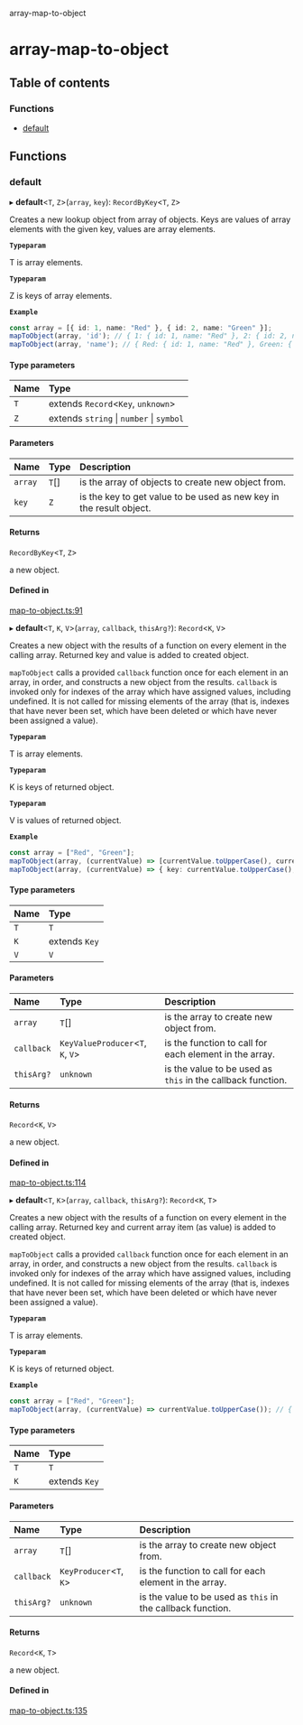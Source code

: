 array-map-to-object

# array-map-to-object

## Table of contents

### Functions

- [default](README.md#default)

## Functions

### default

▸ **default**<`T`, `Z`\>(`array`, `key`): `RecordByKey`<`T`, `Z`\>

Creates a new lookup object from array of objects. Keys are values of array elements with the given key, values are array elements.

**`Typeparam`**

T is array elements.

**`Typeparam`**

Z is keys of array elements.

**`Example`**

```ts
const array = [{ id: 1, name: "Red" }, { id: 2, name: "Green" }];
mapToObject(array, 'id'); // { 1: { id: 1, name: "Red" }, 2: { id: 2, name: "Green" } }
mapToObject(array, 'name'); // { Red: { id: 1, name: "Red" }, Green: { id: 2, name: "Green" } }
```

#### Type parameters

| Name | Type |
| :------ | :------ |
| `T` | extends `Record`<`Key`, `unknown`\> |
| `Z` | extends `string` \| `number` \| `symbol` |

#### Parameters

| Name | Type | Description |
| :------ | :------ | :------ |
| `array` | `T`[] | is the array of objects to create new object from. |
| `key` | `Z` | is the key to get value to be used as new key in the result object. |

#### Returns

`RecordByKey`<`T`, `Z`\>

a new object.

#### Defined in

[map-to-object.ts:91](https://github.com/ozum/array-map-to-object/blob/42246c4/src/map-to-object.ts#L91)

▸ **default**<`T`, `K`, `V`\>(`array`, `callback`, `thisArg?`): `Record`<`K`, `V`\>

Creates a new object with the results of a function on every element in the calling array.
Returned key and value is added to created object.

`mapToObject` calls a provided `callback` function once for each element in an array, in order, and constructs a new object from the results.
`callback` is invoked only for indexes of the array which have assigned values, including undefined. It is not called for missing elements
of the array (that is, indexes that have never been set, which have been deleted or which have never been assigned a value).

**`Typeparam`**

T is array elements.

**`Typeparam`**

K is keys of returned object.

**`Typeparam`**

V is values of returned object.

**`Example`**

```ts
const array = ["Red", "Green"];
mapToObject(array, (currentValue) => [currentValue.toUpperCase(), currentValue.toLowerCase()]); // { "RED": "Red", "GREEN": "Green" }
mapToObject(array, (currentValue) => { key: currentValue.toUpperCase(), value: currentValue.toLowerCase() }); // { "RED": "Red", "GREEN": "Green" }
```

#### Type parameters

| Name | Type |
| :------ | :------ |
| `T` | `T` |
| `K` | extends `Key` |
| `V` | `V` |

#### Parameters

| Name | Type | Description |
| :------ | :------ | :------ |
| `array` | `T`[] | is the array to create new object from. |
| `callback` | `KeyValueProducer`<`T`, `K`, `V`\> | is the function to call for each element in the array. |
| `thisArg?` | `unknown` | is the value to be used as `this` in the callback function. |

#### Returns

`Record`<`K`, `V`\>

a new object.

#### Defined in

[map-to-object.ts:114](https://github.com/ozum/array-map-to-object/blob/42246c4/src/map-to-object.ts#L114)

▸ **default**<`T`, `K`\>(`array`, `callback`, `thisArg?`): `Record`<`K`, `T`\>

Creates a new object with the results of a function on every element in the calling array.
Returned key and current array item (as value) is added to created object.

`mapToObject` calls a provided `callback` function once for each element in an array, in order, and constructs a new object from the results.
`callback` is invoked only for indexes of the array which have assigned values, including undefined. It is not called for missing elements
of the array (that is, indexes that have never been set, which have been deleted or which have never been assigned a value).

**`Typeparam`**

T is array elements.

**`Typeparam`**

K is keys of returned object.

**`Example`**

```ts
const array = ["Red", "Green"];
mapToObject(array, (currentValue) => currentValue.toUpperCase()); // { "RED": "Red", "GREEN": "Green" }
```

#### Type parameters

| Name | Type |
| :------ | :------ |
| `T` | `T` |
| `K` | extends `Key` |

#### Parameters

| Name | Type | Description |
| :------ | :------ | :------ |
| `array` | `T`[] | is the array to create new object from. |
| `callback` | `KeyProducer`<`T`, `K`\> | is the function to call for each element in the array. |
| `thisArg?` | `unknown` | is the value to be used as `this` in the callback function. |

#### Returns

`Record`<`K`, `T`\>

a new object.

#### Defined in

[map-to-object.ts:135](https://github.com/ozum/array-map-to-object/blob/42246c4/src/map-to-object.ts#L135)

